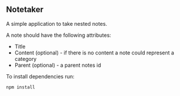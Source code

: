 Notetaker
---

A simple application to take nested notes.

A note should have the following attributes:

* Title
* Content (optional) - if there is no content a note could represent a
  category
* Parent (optional) - a parent notes id

To install dependencies run:

    npm install
